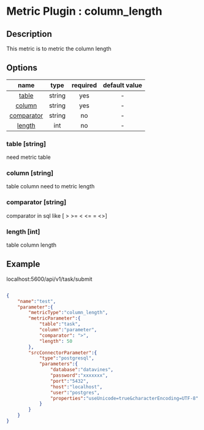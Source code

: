 # Metric Plugin : column_length

## Description

This metric is to metric the column length

## Options


|               name               |  type  |  required  | default value |
|:--------------------------------:|:------:|:----------:|:-------------:|
|      [table](#table-string)      | string |    yes     |       -       |
|     [column](#column-string)     | string |    yes     |       -       |
| [comparator](#comparator-string) | string |     no     |       -       |
|      [length](#length-int)       |  int   |     no     |       -       |

### table [string]
need metric table

### column [string]
table column need to metric length

### comparator [string]
comparator in sql like [ > >= < <= = <>]

### length [int]
table column length

## Example

localhost:5600/api/v1/task/submit
```json

{
    "name":"test",
    "parameter":{
        "metricType":"column_length",
        "metricParameter":{
            "table":"task",
            "column":"parameter",
            "comparator": ">",
            "length": 50
        },
        "srcConnectorParameter":{
            "type":"postgresql",
            "parameters":{
                "database":"datavines",
                "password":"xxxxxxx",
                "port":"5432",
                "host":"localhost",
                "user":"postgres",
                "properties":"useUnicode=true&characterEncoding=UTF-8"
            }
        }
    }
}
```